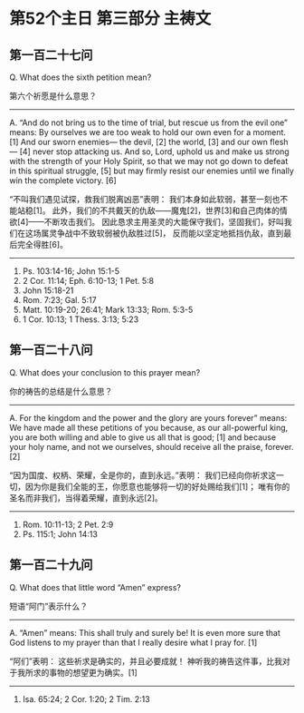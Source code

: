 # 第52个主日 第三部分 主祷文

## 第一百二十七问

Q. What does the sixth petition mean?

第六个祈愿是什么意思？

---

A. “And do not bring us to the time of trial,
but rescue us from the evil one” means:
By ourselves we are too weak
to hold our own even for a moment. [1]
And our sworn enemies—
the devil, [2] the world, [3] and our own flesh — [4]
never stop attacking us.
And so, Lord,
uphold us and make us strong
with the strength of your Holy Spirit,
so that we may not go down to defeat
in this spiritual struggle, [5]
but may firmly resist our enemies
until we finally win the complete victory. [6]

“不叫我们遇见试探，救我们脱离凶恶”表明：
我们本身如此软弱，甚至一刻也不能站稳[1]。
此外，我们的不共戴天的仇敌——魔鬼[2]，世界[3]和自己肉体的情欲[4]——不断攻击我们。
因此恳求主用圣灵的大能保守我们，坚固我们，好叫我们在这场属灵争战中不致软弱被仇敌胜过[5]，
反而能以坚定地抵挡仇敌，直到最后完全得胜[6]。

---

1. Ps. 103:14-16; John 15:1-5
2. 2 Cor. 11:14; Eph. 6:10-13; 1 Pet. 5:8
3. John 15:18-21
4. Rom. 7:23; Gal. 5:17
5. Matt. 10:19-20; 26:41; Mark 13:33; Rom. 5:3-5
6. 1 Cor. 10:13; 1 Thess. 3:13; 5:23

## 第一百二十八问

Q. What does your conclusion to this prayer mean?

你的祷告的总结是什么意思？

---

A. For the kingdom
and the power
and the glory are yours forever” means:
We have made all these petitions of you
because, as our all-powerful king,
you are both willing and able
to give us all that is good; [1]
and because your holy name,
and not we ourselves,
should receive all the praise, forever. [2]

“因为国度、权柄、荣耀，全是你的，直到永远。”表明：
我们已经向你祈求这一切，因为你是我们全能的王，你愿意也能够将一切的好处赐给我们[1]；
唯有你的圣名而非我们，当得着荣耀，直到永远[2]。

---

1. Rom. 10:11-13; 2 Pet. 2:9
2. Ps. 115:1; John 14:13

## 第一百二十九问

Q. What does that little word “Amen” express?

短语“阿门”表示什么？

---

A. “Amen” means:
This shall truly and surely be!
It is even more sure
that God listens to my prayer
than that I really desire
what I pray for. [1]

“阿们”表明：
这些祈求是确实的，并且必要成就！
神听我的祷告这件事，比我对于我所求的事物的想望更为确实。[1]

---

1. Isa. 65:24; 2 Cor. 1:20; 2 Tim. 2:13